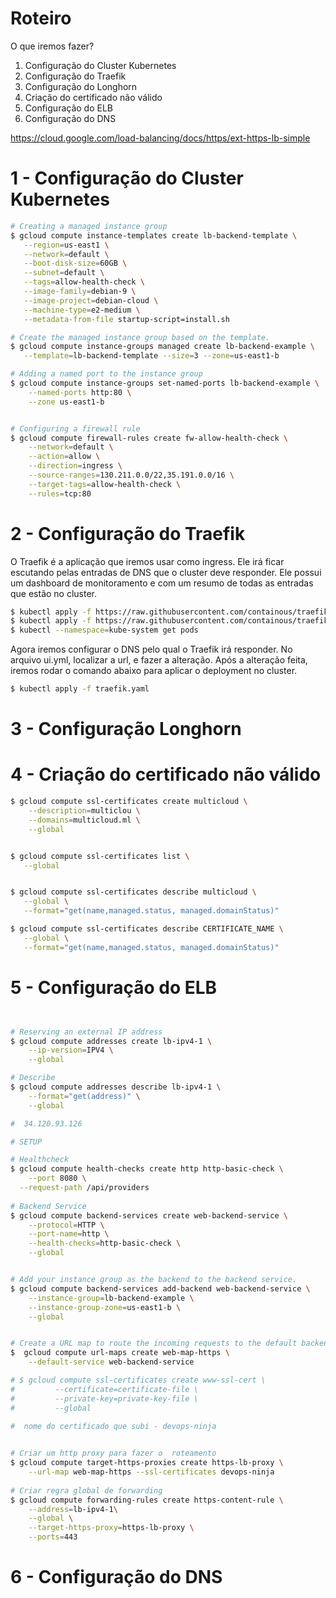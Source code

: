 # Roteiro

O que iremos fazer?

1. Configuração do Cluster Kubernetes
2. Configuração do Traefik
3. Configuração do Longhorn
4. Criação do certificado não válido
5. Configuração do ELB
6. Configuração do DNS


https://cloud.google.com/load-balancing/docs/https/ext-https-lb-simple

# 1 - Configuração do Cluster Kubernetes
```sh
# Creating a managed instance group
$ gcloud compute instance-templates create lb-backend-template \
   --region=us-east1 \
   --network=default \
   --boot-disk-size=60GB \
   --subnet=default \
   --tags=allow-health-check \
   --image-family=debian-9 \
   --image-project=debian-cloud \
   --machine-type=e2-medium \
   --metadata-from-file startup-script=install.sh

# Create the managed instance group based on the template.
$ gcloud compute instance-groups managed create lb-backend-example \
   --template=lb-backend-template --size=3 --zone=us-east1-b

# Adding a named port to the instance group
$ gcloud compute instance-groups set-named-ports lb-backend-example \
    --named-ports http:80 \
    --zone us-east1-b


# Configuring a firewall rule
$ gcloud compute firewall-rules create fw-allow-health-check \
    --network=default \
    --action=allow \
    --direction=ingress \
    --source-ranges=130.211.0.0/22,35.191.0.0/16 \
    --target-tags=allow-health-check \
    --rules=tcp:80

```

# 2 - Configuração do Traefik

O Traefik é a aplicação que iremos usar como ingress. Ele irá ficar escutando pelas entradas de DNS que o cluster deve responder. Ele possui um dashboard de  monitoramento e com um resumo de todas as entradas que estão no cluster.
```sh
$ kubectl apply -f https://raw.githubusercontent.com/containous/traefik/v1.7/examples/k8s/traefik-rbac.yaml
$ kubectl apply -f https://raw.githubusercontent.com/containous/traefik/v1.7/examples/k8s/traefik-ds.yaml
$ kubectl --namespace=kube-system get pods
```
Agora iremos configurar o DNS pelo qual o Traefik irá responder. No arquivo ui.yml, localizar a url, e fazer a alteração. Após a alteração feita, iremos rodar o comando abaixo para aplicar o deployment no cluster.
```sh
$ kubectl apply -f traefik.yaml
```

# 3 - Configuração Longhorn

# 4 -  Criação do certificado não válido

```sh
$ gcloud compute ssl-certificates create multicloud \
    --description=multiclou \
    --domains=multicloud.ml \
    --global


$ gcloud compute ssl-certificates list \
   --global


$ gcloud compute ssl-certificates describe multicloud \
   --global \
   --format="get(name,managed.status, managed.domainStatus)"

$ gcloud compute ssl-certificates describe CERTIFICATE_NAME \
   --global \
   --format="get(name,managed.status, managed.domainStatus)"

```


# 5 - Configuração do ELB


```sh 


# Reserving an external IP address
$ gcloud compute addresses create lb-ipv4-1 \
    --ip-version=IPV4 \
    --global

# Describe
$ gcloud compute addresses describe lb-ipv4-1 \
    --format="get(address)" \
    --global

#  34.120.93.126

# SETUP

# Healthcheck
$ gcloud compute health-checks create http http-basic-check \
	--port 8080 \
  --request-path /api/providers
    
# Backend Service
$ gcloud compute backend-services create web-backend-service \
    --protocol=HTTP \
    --port-name=http \
    --health-checks=http-basic-check \
    --global


# Add your instance group as the backend to the backend service.
$ gcloud compute backend-services add-backend web-backend-service \
    --instance-group=lb-backend-example \
    --instance-group-zone=us-east1-b \
    --global


# Create a URL map to route the incoming requests to the default backend service.
$  gcloud compute url-maps create web-map-https \
    --default-service web-backend-service

# $ gcloud compute ssl-certificates create www-ssl-cert \
#         --certificate=certificate-file \
#         --private-key=private-key-file \
#         --global
    
#  nome do certificado que subi - devops-ninja


# Criar um http proxy para fazer o  roteamento
$ gcloud compute target-https-proxies create https-lb-proxy \
    --url-map web-map-https --ssl-certificates devops-ninja
    
# Criar regra global de forwarding 
$ gcloud compute forwarding-rules create https-content-rule \
    --address=lb-ipv4-1\
    --global \
    --target-https-proxy=https-lb-proxy \
    --ports=443

```

# 6 - Configuração do DNS



